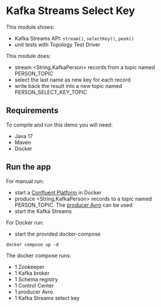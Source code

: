 # Kafka Streams Select Key

This module shows:
- Kafka Streams API: `stream()`, `selectKey()`, `peek()`
- unit tests with Topology Test Driver

This module does:
- stream <String,KafkaPerson> records from a topic named PERSON_TOPIC
- select the last name as new key for each record
- write back the result into a new topic named PERSON_SELECT_KEY_TOPIC

## Requirements

To compile and run this demo you will need:
- Java 17
- Maven
- Docker

## Run the app

For manual run:
- start a [Confluent Platform](https://docs.confluent.io/platform/current/quickstart/ce-docker-quickstart.html#step-1-download-and-start-cp) in Docker
- produce <String,KafkaPerson> records to a topic named PERSON_TOPIC. The [producer Avro](../../kafka-producer-quickstarts/kafka-producer-avro) can be used
- start the Kafka Streams

For Docker run:
- start the provided docker-compose 

```
docker compose up -d
```

The docker compose runs:
- 1 Zookeeper
- 1 Kafka broker
- 1 Schema registry
- 1 Control Center
- 1 producer Avro
- 1 Kafka Streams select key
